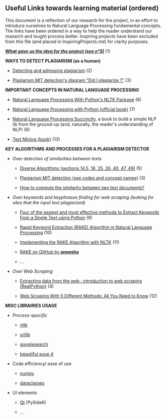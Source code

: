 ## __Useful Links towards learning material (ordered)__
This document is a reflection of our research for the project, in an effort to introduce ourselves to Natural Language Processing fundamental concepts. The links have been ordered in a way to help the reader understand our research and tought process better. 
Inspiring *projects* have been excluded from this file (and placed in InspiringProjects.md) for clarity purposes.

__*[What gave us the idea for the project (see n°5)](https://codegnan.com/blogs/data-structure-and-algorithm-project-ideas/)*__ (1)

**WAYS TO DETECT PLAGIARISM (as a human)**

- [Detecting and adressing plagiarism](https://gsi.berkeley.edu/gsi-guide-contents/academic-misconduct-intro/plagiarism/detect-plagiarism/) (2)

- [Plagiarism MIT detection's diagram "Did I plagiarize ?"](https://github.com/Luckyyyin/PlagiarismDetectionProject/blob/Daniel/Resources/Learning%20Material/Docs/Infographic_Did-I-Plagiarize1.jpg) (3)



**IMPORTANT CONCEPTS IN NATURAL LANGUAGE PROCESSING**

  - [Natural Language Processing With Python's NLTK Package](https://realpython.com/nltk-nlp-python/) (6)
  
  - [Natural Language Processing with Python (official book)](https://www.nltk.org/book/) (7)
  
  - [Natural Language Processing Succinctly](https://www.syncfusion.com/succinctly-free-ebooks/natural-language-processing-succinctly), a book to build a simple NLP lib from the ground-up (and, naturally, the reader's understanding of NLP) (8)
  
  - [Text Mining (book)](https://www.researchgate.net/publication/295712686_Text_Mining_Applications_and_Theory) (13)
  
 
 
**KEY ALGORITHMS AND PROCESSES FOR A PLAGIARISM DETECTOR**

- *Over detection of similarities between texts*

  - [Diverse Algorithms (sections 14.5, 18, 25, 26, 40, 47, 49)](https://github.com/Luckyyyin/PlagiarismDetectionProject/blob/Daniel/Resources/Learning%20Material/Docs/Algorithms.pdf) (5)
  
  - [Plagiarism MIT detection (see codes and concept names)](https://www.kaggle.com/code/mpwolke/plagiarism-mit-detection/notebook) (3)
  
  - [How to compute the similarity between two text documents?](https://stackoverflow.com/questions/8897593/how-to-compute-the-similarity-between-two-text-documents)
 
 
- *Over keywords and keyphrases finding for web scraping (looking for sites that the input text plagiarized)*

  - [Four of the easiest and most effective methods to Extract Keywords from a Single Text using Python](https://www.analyticsvidhya.com/blog/2022/01/four-of-the-easiest-and-most-effective-methods-of-keyword-extraction-from-a-single-text-using-python/) (9)
  
  - [Rapid Keyword Extraction (RAKE) Algorithm in Natural Language Processing](https://www.analyticsvidhya.com/blog/2021/10/rapid-keyword-extraction-rake-algorithm-in-natural-language-processing/) (10)
  
  - [Implementing the RAKE Algorithm with NLTK](https://sujitpal.blogspot.com/2013/03/implementing-rake-algorithm-with-nltk.html) (11)
  
  - [RAKE on GitHub by **aneesha**](https://github.com/aneesha/RAKE/blob/master/rake.py)
  
  - ...
 
 
- *Over Web Scraping*

  - [Extracting data from the web : introduction to web scraping (RealPython)](https://realpython.com/python-web-scraping-practical-introduction/) (4)
  
  - [Web Scraping With 5 Different Methods: All You Need to Know](https://heartbeat.comet.ml/web-scraping-with-5-different-methods-all-you-need-to-know-403a59fceea0) (12)



**MISC LIBRAIRIES USAGE**


- *Process-specific*


    - [nltk](https://www.nltk.org)
    
    - [urllib](https://urllib3.readthedocs.io/en/stable/user-guide.html)
    
    - [googlesearch](https://github.com/Nv7-GitHub/googlesearch)
    
    - [beautiful soup 4](https://beautiful-soup-4.readthedocs.io/en/latest/)


- Code efficiency/ ease of use

    - [numpy](https://numpy.org)
    
    - [dataclasses](https://github.com/ericvsmith/dataclasses)
    
    
- UI elements

    - [Qt](https://doc.qt.io/qtforpython-6/) (PySide6)
    
    - ...

